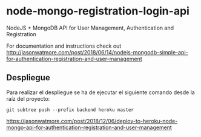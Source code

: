 # node-mongo-registration-login-api

NodeJS + MongoDB API for User Management, Authentication and Registration

For documentation and instructions check out http://jasonwatmore.com/post/2018/06/14/nodejs-mongodb-simple-api-for-authentication-registration-and-user-management

## Despliegue

Para realizar el despliegue se ha de ejecutar el siguiente comando desde la raíz del proyecto:

    git subtree push --prefix backend heroku master

https://jasonwatmore.com/post/2018/12/06/deploy-to-heroku-node-mongo-api-for-authentication-registration-and-user-management
